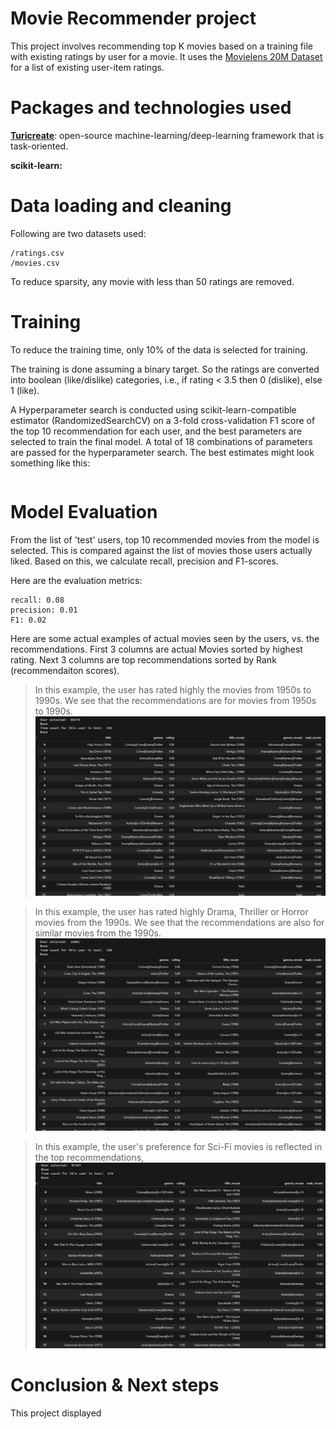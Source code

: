 # Movie Recommender project

This project involves recommending top K movies based on a training file with existing ratings by user for a movie.  It uses the [Movielens 20M Dataset](https://grouplens.org/datasets/movielens/20m/) for a list of existing user-item ratings.


# Packages and technologies used

**[Turicreate](https://github.com/apple/turicreate)**: open-source machine-learning/deep-learning framework that is task-oriented. 

**scikit-learn:**  

# Data loading and cleaning
Following are two datasets used:
```
/ratings.csv
/movies.csv
```
To reduce sparsity, any movie with less than 50 ratings are removed.


# Training
To reduce the training time, only 10% of the data is selected for training.

The training is done assuming a binary target. So the ratings are converted into boolean (like/dislike) categories, i.e., if rating < 3.5 then 0 (dislike), else 1 (like). 

A Hyperparameter search is conducted using scikit-learn-compatible estimator (RandomizedSearchCV) on a 3-fold cross-validation F1 score of the top 10 recommendation for each user, and the best parameters are selected to train the final model. A total of 18 combinations of parameters are passed for the hyperparameter search. The best estimates might look something like this:
```

```

# Model Evaluation

From the list of 'test' users, top 10 recommended movies from the model is selected. This is compared against the list of movies those users actually liked. Based on this, we calculate recall, precision and F1-scores. 

Here are the evaluation metrics:
```
recall: 0.08
precision: 0.01
F1: 0.02
```
Here are some actual examples of actual movies seen by the users, vs. the recommendations. First 3 columns are actual Movies sorted by highest rating. Next 3 columns are top recommendations sorted by Rank (recommendaiton scores).
 
>In this example, the user has rated highly the movies from 1950s to 1990s. We see that the recommendations are for movies from 1950s to 1990s.
![REL](img/recom1.png)

>In this example, the user has rated highly Drama, Thriller or Horror movies from the 1990s. We see that the recommendations are also for similar movies from the 1990s.
![REL](img/recom2.png)

>In this example, the user's preference for Sci-Fi movies is reflected in the top recommendations,
![REL](img/recom3.png)





# Conclusion & Next steps

This project displayed 





